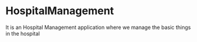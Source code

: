 # HospitalManagement
It is an Hospital Management application where we manage the basic things in the hospital
